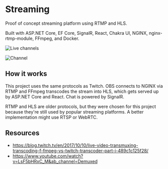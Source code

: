 # Streaming

Proof of concept streaming platform using RTMP and HLS.

Built with ASP.NET Core, EF Core, SignalR, React, Chakra UI, NGINX, nginx-rtmp-module, FFmpeg, and Docker.

![Live channels](https://user-images.githubusercontent.com/5178445/136648527-5fcc1ad7-a576-471c-8afa-f0dd345bd6e1.png)

![Channel](https://user-images.githubusercontent.com/5178445/136648528-3dc3e8ca-7ba3-4926-9f5e-b5d82f05f1b7.png)

## How it works

This project uses the same protocols as Twitch. OBS connects to NGINX via RTMP and FFmpeg transcodes the stream into HLS, which gets served up by ASP.NET Core and React. Chat is powered by SignalR.

RTMP and HLS are older protocols, but they were chosen for this project because they're still used by popular streaming platforms. A better implementation might use RTSP or WebRTC.

## Resources

* https://blog.twitch.tv/en/2017/10/10/live-video-transmuxing-transcoding-f-fmpeg-vs-twitch-transcoder-part-i-489c1c125f28/
* https://www.youtube.com/watch?v=LsF5bHRxC_M&ab_channel=Demuxed
